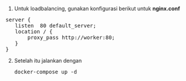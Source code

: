 1. Untuk loadbalancing, gunakan konfigurasi berikut untuk <b>nginx.conf</b>
  <pre>server {
   listen  80 default_server;
   location / {
       proxy_pass http://worker:80;
   }
}</pre>

2. Setelah itu jalankan dengan
   <pre>docker-compose up -d</pre>

